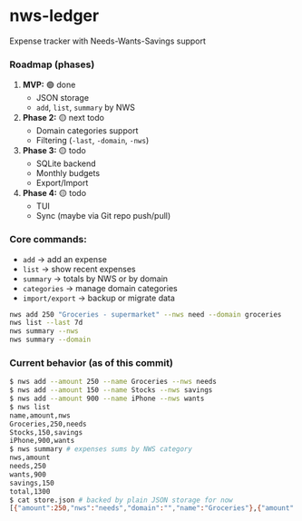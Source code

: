 # nws-ledger
Expense tracker with Needs-Wants-Savings support

### Roadmap (phases)

1. **MVP:** 🟢 done
    - JSON storage
    - `add`, `list`, `summary` by NWS
2. **Phase 2:** 🟡 next todo
    - Domain categories support
    - Filtering (`-last`, `-domain`, `-nws`)
3. **Phase 3:** 🟡 todo
    - SQLite backend
    - Monthly budgets
    - Export/Import
4. **Phase 4:** 🟡 todo
    - TUI
    - Sync (maybe via Git repo push/pull)


### Core commands:

- `add` -> add an expense
- `list` -> show recent expenses
- `summary` -> totals by NWS or by domain
- `categories` -> manage domain categories
- `import/export` -> backup or migrate data


```bash
nws add 250 "Groceries - supermarket" --nws need --domain groceries
nws list --last 7d
nws summary --nws
nws summary --domain
```

### Current behavior (as of this commit)

```bash
$ nws add --amount 250 --name Groceries --nws needs
$ nws add --amount 150 --name Stocks --nws savings
$ nws add --amount 900 --name iPhone --nws wants
$ nws list
name,amount,nws
Groceries,250,needs
Stocks,150,savings
iPhone,900,wants
$ nws summary # expenses sums by NWS category
nws,amount
needs,250
wants,900
savings,150
total,1300
$ cat store.json # backed by plain JSON storage for now
[{"amount":250,"nws":"needs","domain":"","name":"Groceries"},{"amount":150,"nws":"savings","domain":"","name":"Stocks"},{"amount":900,"nws":"wants","domain":"","name":"iPhone"}]
```

